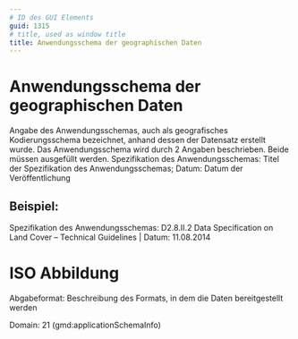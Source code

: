 ```yaml
---
# ID des GUI Elements
guid: 1315
# title, used as window title
title: Anwendungsschema der geographischen Daten
---
```


# Anwendungsschema der geographischen Daten

Angabe des Anwendungsschemas, auch als geografisches Kodierungsschema bezeichnet, anhand dessen der Datensatz erstellt wurde. Das Anwendungsschema wird durch 2 Angaben beschrieben. Beide müssen ausgefüllt werden. Spezifikation des Anwendungsschemas: Titel der Spezifikation des Anwendungsschemas; Datum: Datum der Veröffentlichung

## Beispiel:

Spezifikation des Anwendungsschemas: D2.8.II.2 Data Specification on Land Cover – Technical Guidelines | Datum: 11.08.2014

# ISO Abbildung

Abgabeformat: Beschreibung des Formats, in dem die Daten bereitgestellt werden

Domain: 21 (gmd:applicationSchemaInfo)
